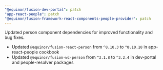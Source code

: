 ```yaml
---
"@equinor/fusion-dev-portal": patch
"app-react-people": patch
"@equinor/fusion-framework-react-components-people-provider": patch
---
```


Updated person component dependencies for improved functionality and bug fixes.

- Updated `@equinor/fusion-react-person` from `^0.10.3` to `^0.10.10` in app-react-people cookbook
- Updated `@equinor/fusion-wc-person` from `^3.1.8` to `^3.2.4` in dev-portal and people-resolver packages
